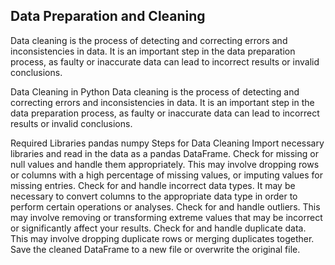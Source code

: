 ## Data Preparation and Cleaning

Data cleaning is the process of detecting and correcting errors and inconsistencies in data. It is an important step in the data preparation process, as faulty or inaccurate data can lead to incorrect results or invalid conclusions.

Data Cleaning in Python
Data cleaning is the process of detecting and correcting errors and inconsistencies in data. It is an important step in the data preparation process, as faulty or inaccurate data can lead to incorrect results or invalid conclusions.

Required Libraries
pandas
numpy
Steps for Data Cleaning
Import necessary libraries and read in the data as a pandas DataFrame.
Check for missing or null values and handle them appropriately. This may involve dropping rows or columns with a high percentage of missing values, or imputing values for missing entries.
Check for and handle incorrect data types. It may be necessary to convert columns to the appropriate data type in order to perform certain operations or analyses.
Check for and handle outliers. This may involve removing or transforming extreme values that may be incorrect or significantly affect your results.
Check for and handle duplicate data. This may involve dropping duplicate rows or merging duplicates together.
Save the cleaned DataFrame to a new file or overwrite the original file.
